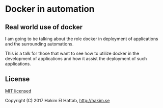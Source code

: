 # Docker in automation
## Real world use of docker

I am going to be talking about the role docker in deployment of applications and the surrounding automations.

This is a talk for those that want to see how to utilize docker in the development of applications and how it assist the deployment of such applications.

## License

[MIT licensed](https://github.com/iansheridan/docker-presentaion/blob/master/LICENSE)

Copyright (C) 2017 Hakim El Hattab, http://hakim.se
